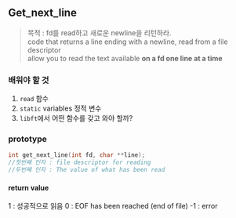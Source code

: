 ## Get_next_line
> 목적 : fd를 read하고 새로운 newline을 리턴하라.  
> code that returns a line ending with a newline, read from a file descriptor  
> allow you to read the text available **on a fd one line at a time**


### 배워야 할 것

1. `read` 함수
2. `static` variables 정적 변수
3. `libft`에서 어떤 함수를 갖고 와야 할까?

### prototype

```c
int get_next_line(int fd, char **line);
//첫번째 인자 : file descriptor for reading
//두번째 인자 : The value of what has been read
```

#### return value

1 : 성공적으로 읽음
0 : EOF has been reached (end of file)
-1 : error

